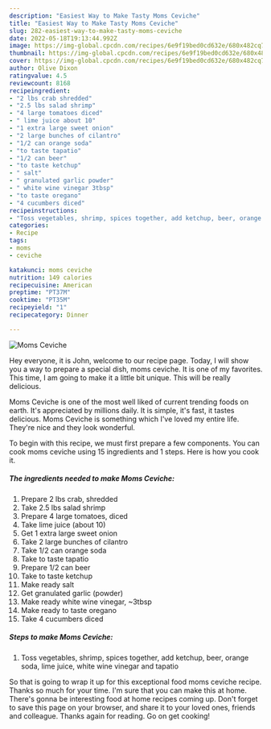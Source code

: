 ```yaml
---
description: "Easiest Way to Make Tasty Moms Ceviche"
title: "Easiest Way to Make Tasty Moms Ceviche"
slug: 282-easiest-way-to-make-tasty-moms-ceviche
date: 2022-05-18T19:13:44.992Z
image: https://img-global.cpcdn.com/recipes/6e9f19bed0cd632e/680x482cq70/moms-ceviche-recipe-main-photo.jpg
thumbnail: https://img-global.cpcdn.com/recipes/6e9f19bed0cd632e/680x482cq70/moms-ceviche-recipe-main-photo.jpg
cover: https://img-global.cpcdn.com/recipes/6e9f19bed0cd632e/680x482cq70/moms-ceviche-recipe-main-photo.jpg
author: Olive Dixon
ratingvalue: 4.5
reviewcount: 8168
recipeingredient:
- "2 lbs crab shredded"
- "2.5 lbs salad shrimp"
- "4 large tomatoes diced"
- " lime juice about 10"
- "1 extra large sweet onion"
- "2 large bunches of cilantro"
- "1/2 can orange soda"
- "to taste tapatio"
- "1/2 can beer"
- "to taste ketchup"
- " salt"
- " granulated garlic powder"
- " white wine vinegar 3tbsp"
- "to taste oregano"
- "4 cucumbers diced"
recipeinstructions:
- "Toss vegetables, shrimp, spices together, add ketchup, beer, orange soda, lime juice, white wine vinegar and tapatio"
categories:
- Recipe
tags:
- moms
- ceviche

katakunci: moms ceviche 
nutrition: 149 calories
recipecuisine: American
preptime: "PT37M"
cooktime: "PT35M"
recipeyield: "1"
recipecategory: Dinner

---
```



![Moms Ceviche](https://img-global.cpcdn.com/recipes/6e9f19bed0cd632e/680x482cq70/moms-ceviche-recipe-main-photo.jpg)

Hey everyone, it is John, welcome to our recipe page. Today, I will show you a way to prepare a special dish, moms ceviche. It is one of my favorites. This time, I am going to make it a little bit unique. This will be really delicious.

Moms Ceviche is one of the most well liked of current trending foods on earth. It's appreciated by millions daily. It is simple, it's fast, it tastes delicious. Moms Ceviche is something which I've loved my entire life. They're nice and they look wonderful.




To begin with this recipe, we must first prepare a few components. You can cook moms ceviche using 15 ingredients and 1 steps. Here is how you cook it.

<!--inarticleads1-->

##### The ingredients needed to make Moms Ceviche:

1. Prepare 2 lbs crab, shredded
1. Take 2.5 lbs salad shrimp
1. Prepare 4 large tomatoes, diced
1. Take  lime juice (about 10)
1. Get 1 extra large sweet onion
1. Take 2 large bunches of cilantro
1. Take 1/2 can orange soda
1. Take to taste tapatio
1. Prepare 1/2 can beer
1. Take to taste ketchup
1. Make ready  salt
1. Get  granulated garlic (powder)
1. Make ready  white wine vinegar, ~3tbsp
1. Make ready to taste oregano
1. Take 4 cucumbers diced




<!--inarticleads2-->

##### Steps to make Moms Ceviche:

1. Toss vegetables, shrimp, spices together, add ketchup, beer, orange soda, lime juice, white wine vinegar and tapatio




So that is going to wrap it up for this exceptional food moms ceviche recipe. Thanks so much for your time. I'm sure that you can make this at home. There's gonna be interesting food at home recipes coming up. Don't forget to save this page on your browser, and share it to your loved ones, friends and colleague. Thanks again for reading. Go on get cooking!
